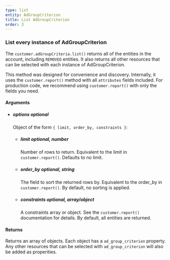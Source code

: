 ```yaml
---
type: list
entity: AdGroupCriterion 
title: List AdGroupCriterion 
order: 3
---
```


### List every instance of AdGroupCriterion 


The `customer.adGroupCriteria.list()` returns all of the entities in the account, including `REMOVED` entities. It also returns all other resources that can be selected with each instance of AdGroupCriterion.

This method was designed for convenience and discovery. Internally, it uses the `customer.report()` method with all `attributes` fields included. For production code, we recommend using `customer.report()` with only the fields you need.


#### Arguments

-   ##### options _optional_
    Object of the form `{ limit, order_by, constraints }`:
    -   ##### limit _optional, number_
        Number of rows to return. Equivalent to the limit in `customer.report()`. Defaults to no limit.
    -   ##### order_by _optional, string_
        The field to sort the returned rows by. Equivalent to the order_by in `customer.report()`. By default, no sorting is applied.
    -   ##### constraints _optional, array/object_
        A constraints array or object. See the `customer.report()` documentation for details. By default, all entities are returned.


#### Returns

Returns an array of objects.
Each object has a `ad_group_criterion` property. Any other resources that can be selected with `ad_group_criterion` will also be added as properities.
